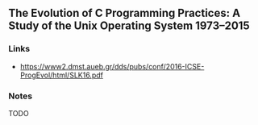 ## The Evolution of C Programming Practices: A Study of the Unix Operating System 1973–2015

### Links

* https://www2.dmst.aueb.gr/dds/pubs/conf/2016-ICSE-ProgEvol/html/SLK16.pdf

### Notes

TODO
